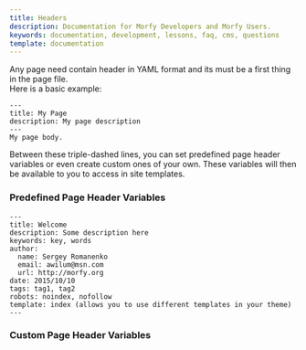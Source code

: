 ```yaml
---
title: Headers
description: Documentation for Morfy Developers and Morfy Users.
keywords: documentation, development, lessons, faq, cms, questions
template: documentation
---
```


Any page need contain header in YAML format and its must be a first thing in the page file.  
Here is a basic example:  

```
---
title: My Page
description: My page description
---
My page body.
```

Between these triple-dashed lines, you can set predefined page header variables or even create custom ones of your own. These variables will then be available to you to access in site templates.  

### Predefined Page Header Variables
```
---
title: Welcome  
description: Some description here   
keywords: key, words
author:
  name: Sergey Romanenko
  email: awilum@msn.com
  url: http://morfy.org
date: 2015/10/10
tags: tag1, tag2
robots: noindex, nofollow  
template: index (allows you to use different templates in your theme)  
---
```


### Custom Page Header Variables
